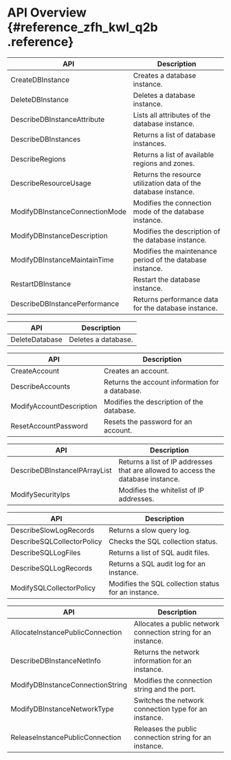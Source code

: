 # API Overview {#reference_zfh_kwl_q2b .reference}

|API|Description|
|---|-----------|
|CreateDBInstance|Creates a database instance.|
|DeleteDBInstance|Deletes a database instance.|
|DescribeDBInstanceAttribute|Lists all attributes of the database instance.|
|DescribeDBInstances|Returns a list of database instances.|
|DescribeRegions|Returns a list of available regions and zones.|
|DescribeResourceUsage|Returns the resource utilization data of the database instance.|
|ModifyDBInstanceConnectionMode|Modifies the connection mode of the database instance.|
|ModifyDBInstanceDescription|Modifies the description of the database instance.|
|ModifyDBInstanceMaintainTime|Modifies the maintenance period of the database instance.|
|RestartDBInstance|Restart the database instance.|
|DescribeDBInstancePerformance|Returns performance data for the database instance.|

|API|Description|
|---|-----------|
|DeleteDatabase|Deletes a database.|

|API|Description|
|---|-----------|
|CreateAccount|Creates an account.|
|DescribeAccounts|Returns the account information for a database.|
|ModifyAccountDescription|Modifies the description of the database.|
|ResetAccountPassword|Resets the password for an account.|

|API|Description|
|---|-----------|
|DescribeDBInstanceIPArrayList|Returns a list of IP addresses that are allowed to access the database instance.|
|ModifySecurityIps|Modifies the whitelist of IP addresses.|

|API|Description|
|---|-----------|
|DescribeSlowLogRecords|Returns a slow query log.|
|DescribeSQLCollectorPolicy|Checks the SQL collection status.|
|DescribeSQLLogFiles|Returns a list of SQL audit files.|
|DescribeSQLLogRecords|Returns a SQL audit log for an instance.|
|ModifySQLCollectorPolicy|Modifies the SQL collection status for an instance.|

|API|Description|
|---|-----------|
|AllocateInstancePublicConnection|Allocates a public network connection string for an instance.|
|DescribeDBInstanceNetInfo|Returns the network information for an instance.|
|ModifyDBInstanceConnectionString|Modifies the connection string and the port.|
|ModifyDBInstanceNetworkType|Switches the network connection type for an instance.|
|ReleaseInstancePublicConnection|Releases the public connection string for an instance.|

